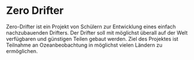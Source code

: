 # Zero Drifter

Zero-Drifter ist ein Projekt von Schülern zur Entwicklung eines einfach nachzubauenden Drifters.
Der Drifter soll mit möglichst überall auf der Welt verfügbaren und günstigen Teilen gebaut werden.
Ziel des Projektes ist Teilnahme an Ozeanbeobachtung in möglichst vielen Ländern zu ermöglichen.

